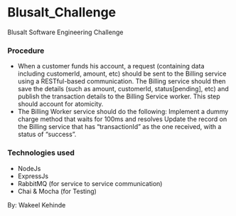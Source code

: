 # Blusalt_Challenge
Blusalt Software Engineering Challenge

### Procedure
- When a customer funds his account, a request (containing data including customerId, amount, etc) should be sent to the Billing service using a RESTful-based communication. 
The Billing service should then save the details (such as amount, customerId, status[pending], etc) and publish the transaction details to the Billing Service worker. This step should account for atomicity.
- The Billing Worker service should do the following: 
Implement a dummy charge method that waits for 100ms and resolves 
Update the record on the Billing service that has “transactionId” as the one received, with a status of “success”.

### Technologies used

- NodeJs
- ExpressJs
- RabbitMQ (for service to service communication)
- Chai & Mocha (for Testing)


By: Wakeel Kehinde
